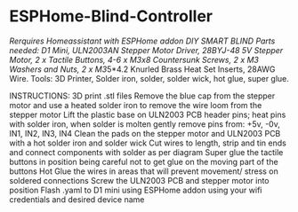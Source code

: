 # ESPHome-Blind-Controller

*Rerquires Homeassistant with ESPHome addon
DIY SMART BLIND
Parts needed: D1 Mini, ULN2003AN Stepper Motor Driver, 28BYJ-48 5V Stepper Motor, 2 x Tactile Buttons, 4-6 x M3x8 Countersunk Screws, 2 x M3 Washers and Nuts, 2 x M3*5*4.2 Knurled Brass Heat Set Inserts, 28AWG Wire.
Tools: 3D Printer, Solder iron, solder, solder wick, hot glue, super glue.


INSTRUCTIONS:
3D print .stl files
Remove the blue cap from the stepper motor and use a heated solder iron to remove the wire loom from the stepper motor
Lift the plastic base on ULN2003 PCB header pins; heat pins with solder iron, when solder is molten gently remove pins from: +5v, -0v, IN1, IN2, IN3, IN4
Clean the pads on the stepper motor and ULN2003 PCB with a hot solder iron and solder wick
Cut wires to length, strip and tin ends and connect components with solder as per diagram
Super glue the tactile buttons in position being careful not to get glue on the moving part of the buttons
Hot Glue the wires in areas that will prevent movement/ stress on soldered connections
Screw the ULN2003 PCB and stepper motor into position
Flash .yaml to D1 mini using ESPHome addon using your wifi credentials and desired device name




